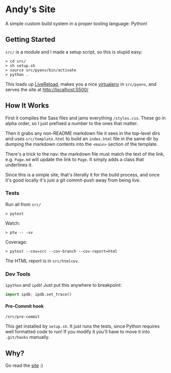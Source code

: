 # Andy's Site
A simple custom build system in a proper tooling language: Python!

## Getting Started 
`src/` is a module and I made a setup script, so this is stupid easy:
```shell
> cd src/
> sh setup.sh
> source src/pyenv/bin/activate
> python .
```

This loads up [LiveReload](https://livereload.readthedocs.io/en/stable/),
makes you a nice [virtualenv](https://docs.python.org/3/library/venv.html#how-venvs-work) in `src/pyenv`,
and serves the site at [http://localhost:5500/](http://localhost:5500/)

## How It Works
First it compiles the Sass files and jams everything `/styles.css`. These go in alpha order, so I just prefixed a 
number to the ones that matter.

Then it grabs any non-README markdown file it sees in the top-level dirs and uses `src/template.html` to build an
`index.html` file in the same dir by dumping the markdown contents into the `<main>` section of the template.

There's a trick to the nav: the markdown file must match the text of the link, e.g. `Page.md` will update the link to
`Page`. It simply adds a class that underlines it.

Since this is a simple site, that's literally it for the build process, and once it's good locally it's just a
git commit-push away from being live.

### Tests
Run all from `src/`

```shell
> pytest
```
Watch:
```shell
> ptw -- -vv
```

Coverage:
```shell
> pytest --cov=src --cov-branch --cov-report=html
```
The HTML report is in `src/htmlcov`.

### Dev Tools
`ipython` and `ipdb`! Just put this anywhere to breakpoint:
```python
import ipdb; ipdb.set_trace()
```

#### Pre-Commit hook
```
/src/pre-commit
```
This get installed by `setup.sh`. It just runs the tests, since Python requires well formatted code to run! If you
modify it you'll have to move it into `.git/hooks` manually.

## Why?
Go read the [site](https://www.andrewstanish.com/about) :)
